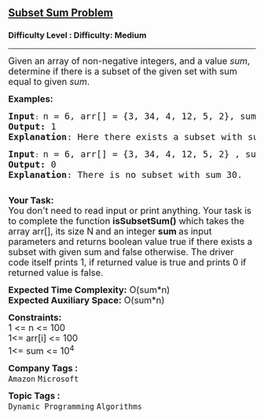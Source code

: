 <h2><a href="https://www.geeksforgeeks.org/problems/subset-sum-problem-1611555638/1?page=1&difficulty%5B%5D=1&category%5B%5D=Dynamic%2520Programming&sortBy=submissions">Subset Sum Problem</a></h2><h3>Difficulty Level : Difficulty: Medium</h3><hr><div class="problems_problem_content__Xm_eO"><p><span style="font-size: 18px;">Given an array of non-negative integers, and a value <em>sum</em>, determine if there is a subset of the given set with sum equal to given <em>sum</em>.&nbsp;</span></p>
<p><span style="font-size: 18px;"><strong>Examples:</strong></span></p>
<pre><span style="font-size: 18px;"><strong>Input</strong></span>: <span style="font-size: 18px;">n = 6, arr[] = {3, 34, 4, 12, 5, 2}, sum = 9
<strong>Output:</strong>&nbsp;1&nbsp;
<strong>Explanation</strong>: Here there exists a subset with sum = 9, 4+3+2 = 9.</span>
</pre>
<pre><span style="font-size: 18px;"><strong>Input</strong></span>: <span style="font-size: 18px;">n = 6, arr[] = {3, 34, 4, 12, 5, 2} , sum = 30
<strong>Output:</strong>&nbsp;0&nbsp;
<strong>Explanation</strong>: There is no subset with sum 30.</span></pre>
<p><br><span style="font-size: 18px;"><strong>Your Task:&nbsp;&nbsp;</strong><br>You don't need to read input or print anything. Your task is to complete the function <strong>isSubsetSum()</strong>&nbsp;which takes the array arr[], its size N<strong>&nbsp;</strong>and an integer <strong>sum </strong>as input parameters and returns boolean value true if there exists a subset with given sum and false otherwise. The driver code itself prints 1, if returned value is true and prints 0 if returned value is false.</span></p>
<p><span style="font-size: 18px;"><strong>Expected Time Complexity:</strong> O(sum*n)<br><strong>Expected Auxiliary Space:</strong> O(sum*n)</span></p>
<p><span style="font-size: 18px;"><strong>Constraints:</strong><br>1 &lt;= n &lt;= 100</span><br><span style="font-size: 18px;">1&lt;= arr[i] &lt;= 100<br>1&lt;= sum &lt;= 10<sup>4</sup></span></p></div><p><span style=font-size:18px><strong>Company Tags : </strong><br><code>Amazon</code>&nbsp;<code>Microsoft</code>&nbsp;<br><p><span style=font-size:18px><strong>Topic Tags : </strong><br><code>Dynamic Programming</code>&nbsp;<code>Algorithms</code>&nbsp;